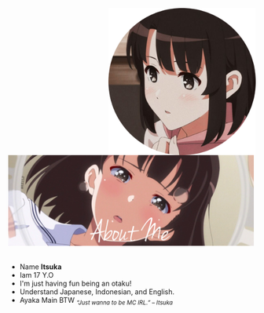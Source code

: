 <div>
<img src="./profile-photo.png" width="300" align="right" />
<br/>
<img src="./about-me.png" width="500" />
<br/>
<br/>
  
- Name **Itsuka**
- Iam 17 Y.O
- I'm just having fun being an otaku!
- Understand Japanese, Indonesian, and English.
- Ayaka Main BTW
<sub> *“Just wanna to be MC IRL.” – Itsuka* </sub>
<!--
<img src="./banner.jpeg" width="400" /><br/>
-->
</div>
